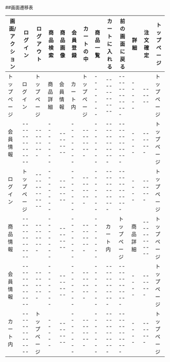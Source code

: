 ##画面遷移表

|画面/アクション|ログイン|ログアウト|商品検索|商品画像|会員登録|カートの中|商品一覧|カートに入れる|前の画面に戻る|詳細|注文確定|トップページ|
|--------------|-------|---------|-------|--------|-------|---------|-------|-------------|-------------|----|-------|-----------|
|トップページ|ログイン|トップページ|商品詳細|会員情報|カート内|トップページ|-------|------------|-------------|-----|------|トップページ|
|会員情報|--------------|---------|-------|--------|-------|---------|-------|-------------|-------------|----|-------|トップページ|
|ログイン|トップページ|------------|-------|--------|-------|---------|-------|-------------|-------------|----|-------|トップページ|
|商品情報|--------------|---------|-------|--------|-------|---------|-------|カート内|トップページ|商品詳細|------------|トップページ|
|会員情報|--------------|---------|-------|--------|-------|---------|-------|-------------|-------------|----|-------|トップページ|
|カート内|--------------|トップページ|-----|--------|-------|---------|-------|-------------|-------------|----|-------|トップページ|

